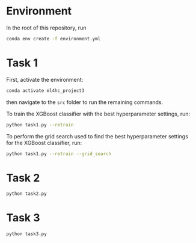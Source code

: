 # Environment

In the root of this repository, run

```sh
conda env create -f environment.yml
```

# Task 1

First, activate the environment:

```sh
conda activate ml4hc_project3
```

then navigate to the `src` folder to run the remaining commands.

To train the XGBoost classifier with the best hyperparameter settings, run:

```sh
python task1.py --retrain
```

To perform the grid search used to find the best hyperparameter settings for the
XGBoost classifier, run:

```bash
python task1.py --retrain --grid_search
```

# Task 2

```bash
python task2.py
```

# Task 3

```bash
python task3.py
```